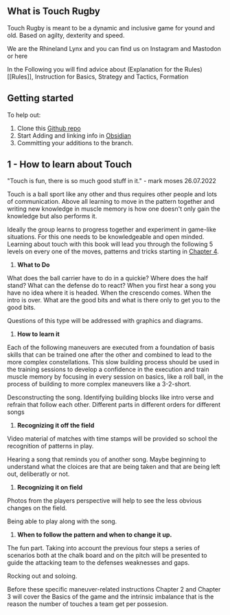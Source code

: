 ## What is Touch Rugby
Touch Rugby is meant to be a dynamic and inclusive game for yound and old. Based on agilty, dexterity and speed.

We are the Rhineland Lynx and you can find us on Instagram and Mastodon or here

In the Following you will find advice about (Explanation for the Rules)[[Rules]], Instruction for Basics, Strategy and Tactics, Formation

## Getting started

To help out:
1. Clone this [Github repo](https://github.com/HaikGreg/GardenTouch)
2. Start Adding and linking info in [Obsidian](https://obsidian.md/)
3. Committing your additions to the branch.

## 1 - How to learn about Touch

"Touch is fun, there is so much good stuff in it." - mark moses 26.07.2022

Touch is a ball sport like any other and thus requires other people and lots of communication. Above all learning to move in the pattern together and writing new knowledge in muscle memory is how one doesn't only gain the knowledge but also performs it.

Ideally the group learns to progress together and experiment in game-like situations. For this one needs to be knowledgeable and open minded. Learning about touch with this book will lead you through the following 5 levels on every one of the moves, patterns and tricks starting in [Chapter 4](4%20-%20Attack%20Moves%2C%20Maneuvers/Readme.md?fileId=1382031).

1. **What to Do**

What does the ball carrier have to do in a quickie? Where does the half stand? What can the defense do to react? When you first hear a song you have no idea where it is headed. When the crescendo comes. When the intro is over. What are the good bits and what is there only to get you to the good bits.

Questions of this type will be addressed with graphics and diagrams.

1. **How to learn it**

Each of the following maneuvers are executed from a foundation of basis skills that can be trained one after the other and combined to lead to the more complex constellations. This slow building process should be used in the training sessions to develop a confidence in the execution and train muscle memory by focusing in every session on basics, like a roll ball, in the process of building to more complex maneuvers like a 3-2-short.

Desconstructing the song. Identifying building blocks like intro verse and refrain that follow each other. Different parts in different orders for different songs

1. **Recognizing it off the field**

Video material of matches with time stamps will be provided so school the recognition of patterns in play.

Hearing a song that reminds you of another song. Maybe beginning to understand what the cloices are that are being taken and that are being left out, deliberatly or not.

1. **Recognizing it on field**

Photos from the players perspective will help to see the less obvious changes on the field.

Being able to play along with the song.

1. **When to follow the pattern and when to change it up.**

The fun part. Taking into account the previous four steps a series of scenarios both at the chalk board and on the pitch will be presented to guide the attacking team to the defenses weaknesses and gaps.

Rocking out and soloing.

Before these specific maneuver-related instructions Chapter 2 and Chapter 3 will cover the Basics of the game and the intrinsic imbalance that is the reason the number of touches a team get per possesion.